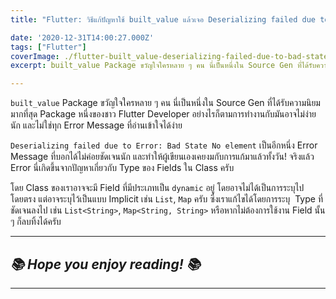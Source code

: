 ```yaml
---
title: "Flutter: วิธีแก้ปัญหาใช้ built_value แล้วเจอ Deserializing failed due to Error: Bad State No element"

date: '2020-12-31T14:00:27.000Z'
tags: ["Flutter"]
coverImage: ./flutter-built_value-deserializing-failed-due-to-bad-state-no-element/cover.jpeg
excerpt: built_value Package ขวัญใจใครหลาย ๆ คน นี่เป็นหนึ่งใน Source Gen ที่ได้รับความนิยมมากที่สุด Package หนึ่งของชาว Flutter Developer อย่างไรก็ตามการทำงานกับมันอาจไม่ง่ายนัก และไม่ใช่ทุก Error Message ที่อ่านเข้าใจได้ง่าย

---
```


`built_value` Package ขวัญใจใครหลาย ๆ คน นี่เป็นหนึ่งใน Source Gen ที่ได้รับความนิยมมากที่สุด Package หนึ่งของชาว Flutter Developer อย่างไรก็ตามการทำงานกับมันอาจไม่ง่ายนัก และไม่ใช่ทุก Error Message ที่อ่านเข้าใจได้ง่าย

`Deserializing failed due to Error: Bad State No element` เป็นอีกหนึ่ง Error Message ที่บอกได้ไม่ค่อยชัดเจนนัก และทำให้ผู้เขียนเองเคยงมกับการแก้มาแล้วทั้งวัน! จริงแล้ว Error นี่เกิดขึ้นจากปัญหาเกี่ยวกับ Type ของ Fields ใน Class ครับ

โดย Class ของเราอาจจะมี Field ที่มีประเภทเป็น `dynamic` อยู่ โดยอาจไม่ได้เป็นการระบุไปโดยตรง แต่อาจระบุไว้เป็นแบบ Implicit เช่น `List`, `Map` ครับ ซึ่งเราแก้ไขได้โดยการระบุ  Type ที่ชัดเจนลงไป เช่น `List<String>`, `Map<String, String>` หรือหากไม่ต้องการใช้งาน Field นั้น ๆ ก็ลบทิ้งได้ครับ

---

## *📚 Hope you enjoy reading! 📚*

---
